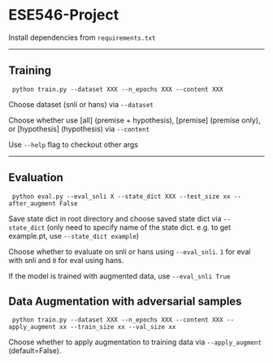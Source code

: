# ESE546-Project
Install dependencies from `requirements.txt`

---

## Training

` python train.py --dataset XXX --n_epochs XXX --content XXX`

Choose dataset (snli or hans) via `--dataset`

Choose whether use [all] (premise + hypothesis), [premise] (premise only), or [hypothesis] (hypothesis) via `--content`

Use `--help` flag to checkout other args

---

## Evaluation

` python eval.py --eval_snli X --state_dict XXX --test_size xx --after_augment False`

Save state dict in root directory and choose saved state dict via `--state_dict` (only need to specify name of the state dict. e.g. to get example.pt, use `--state_dict example`)

Choose whether to evaluate on snli or hans using `--eval_snli`. `1` for eval with snli and `0` for eval using hans.

If the model is trained with augmented data, use `--eval_snli True`

## Data Augmentation with adversarial samples

` python train.py --dataset XXX --n_epochs XXX --content XXX --apply_augment xx --train_size xx --val_size xx`

Choose whether to apply augmentation to training data via `--apply_augment` (default=False).
